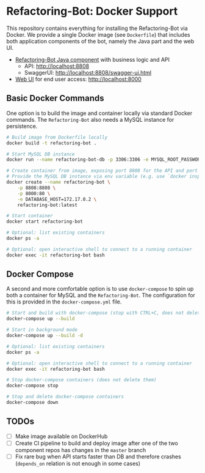 # Refactoring-Bot: Docker Support

This repository contains everything for installing the Refactoring-Bot via Docker. We provide a single Docker image (see `Dockerfile`) that includes both application components of the bot, namely the Java part and the web UI.
- [Refactoring-Bot Java component](https://github.com/Refactoring-Bot/Refactoring-Bot) with business logic and API
  - API: <http://localhost:8808>
  - SwaggerUI: <http://localhost:8808/swagger-ui.html>
- [Web UI](https://github.com/Refactoring-Bot/Refactoring-Bot-UI) for end user access: <http://localhost:8000>

## Basic Docker Commands
One option is to build the image and container locally via standard Docker commands. The `Refactoring-Bot` also needs a MySQL instance for persistence.

```bash
# Build image from Dockerfile locally
docker build -t refactoring-bot .

# Start MySQL DB instance
docker run --name refactoring-bot-db -p 3306:3306 -e MYSQL_ROOT_PASSWORD=root -d mysql:8

# Create container from image, exposing port 8808 for the API and port 8000 for the web UI (change as needed)
# Provide the MySQL DB instance via env variable (e.g. use `docker inspect refactoring-bot-db` to get the IP)
docker create --name refactoring-bot \
    -p 8808:8808 \
    -p 8000:80 \
    -e DATABASE_HOST=172.17.0.2 \
    refactoring-bot:latest

# Start container
docker start refactoring-bot

# Optional: list existing containers
docker ps -a

# Optional: open interactive shell to connect to a running container
docker exec -it refactoring-bot bash
```

## Docker Compose
A second and more comfortable option is to use `docker-compose` to spin up both a container for MySQL and the `Refactoring-Bot`. The configuration for this is provided in the `docker-compose.yml` file.

```bash
# Start and build with docker-compose (stop with CTRL+C, does not delete containers)
docker-compose up --build

# Start in background mode
docker-compose up --build -d

# Optional: list existing containers
docker ps -a

# Optional: open interactive shell to connect to a running container
docker exec -it refactoring-bot bash

# Stop docker-compose containers (does not delete them)
docker-compose stop

# Stop and delete docker-compose containers
docker-compose down
```

## TODOs
- [ ] Make image available on DockerHub
- [ ] Create CI pipeline to build and deploy image after one of the two component repos has changes in the `master` branch
- [ ] Fix rare bug when API starts faster than DB and therefore crashes (`depends_on` relation is not enough in some cases)